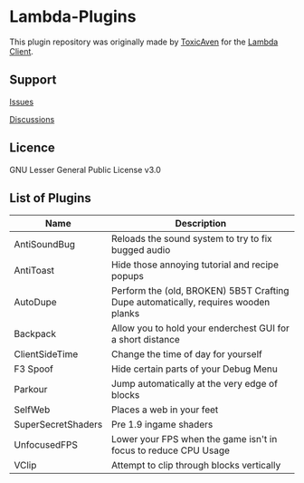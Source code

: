 # Lambda-Plugins
This plugin repository was originally made by [ToxicAven](https://github.com/ToxicAven) for the [Lambda Client](https://github.com/Lambda-client/Lambda).

## Support
[Issues](https://github.com/nickcat325/AvenPack/issues)

[Discussions](https://github.com/nickcat325/AvenPack/discussions)

## Licence
GNU Lesser General Public License v3.0

## List of Plugins

| Name | Description |
| ---- | ----------- |
| AntiSoundBug | Reloads the sound system to try to fix bugged audio |
| AntiToast | Hide those annoying tutorial and recipe popups |
| AutoDupe | Perform the (old, BROKEN) 5B5T Crafting Dupe automatically, requires wooden planks |
| Backpack | Allow you to hold your enderchest GUI for a short distance |
| ClientSideTime | Change the time of day for yourself |
| F3 Spoof | Hide certain parts of your Debug Menu |
| Parkour | Jump automatically at the very edge of blocks |
| SelfWeb | Places a web in your feet |
| SuperSecretShaders | Pre 1.9 ingame shaders |
| UnfocusedFPS | Lower your FPS when the game isn't in focus to reduce CPU Usage |
| VClip | Attempt to clip through blocks vertically |
